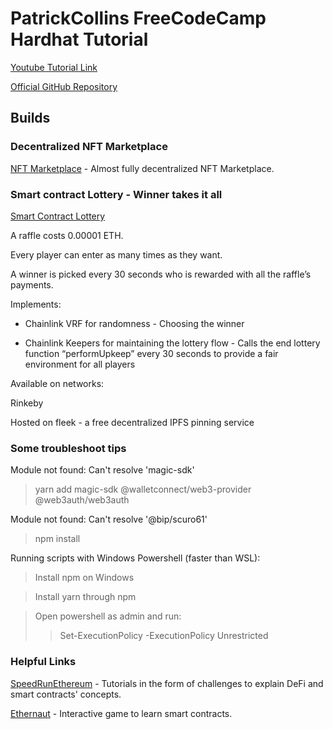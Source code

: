 # PatrickCollins FreeCodeCamp Hardhat Tutorial

[Youtube Tutorial Link](https://www.youtube.com/watch?v=gyMwXuJrbJQ)

[Official GitHub Repository](https://github.com/smartcontractkit/full-blockchain-solidity-course-js)

## Builds

### Decentralized NFT Marketplace

[NFT Marketplace](https://62ed4070f3c82a7facad3f89--cheery-medovik-72f8ea.netlify.app/)  - Almost fully decentralized NFT Marketplace.


### Smart contract Lottery - Winner takes it all

[Smart Contract Lottery](https://nameless-sunset-7186.on.fleek.co/)

A raffle costs 0.00001 ETH.

Every player can enter as many times as they want.

A winner is picked every 30 seconds who is rewarded with all the raffle’s payments.


Implements:

* Chainlink VRF for randomness - Choosing the winner

* Chainlink Keepers for maintaining the lottery flow - Calls the end lottery function “performUpkeep” every 30 seconds to provide a fair environment for all players

Available on networks:

Rinkeby

Hosted on fleek - a free decentralized IPFS pinning service

### Some troubleshoot tips

Module not found: Can't resolve 'magic-sdk'

>yarn add magic-sdk @walletconnect/web3-provider @web3auth/web3auth

Module not found: Can't resolve '@bip/scuro61'

>npm install

Running scripts with Windows Powershell (faster than WSL):

>Install npm on Windows

>Install yarn through npm

>Open powershell as admin and run: 
>>Set-ExecutionPolicy -ExecutionPolicy Unrestricted 

### Helpful Links
[SpeedRunEthereum](https://speedrunethereum.com/)  - Tutorials in the form of challenges to explain DeFi and smart contracts' concepts.

[Ethernaut](http://ethernaut.openzeppelin.com)  - Interactive game to learn smart contracts.
